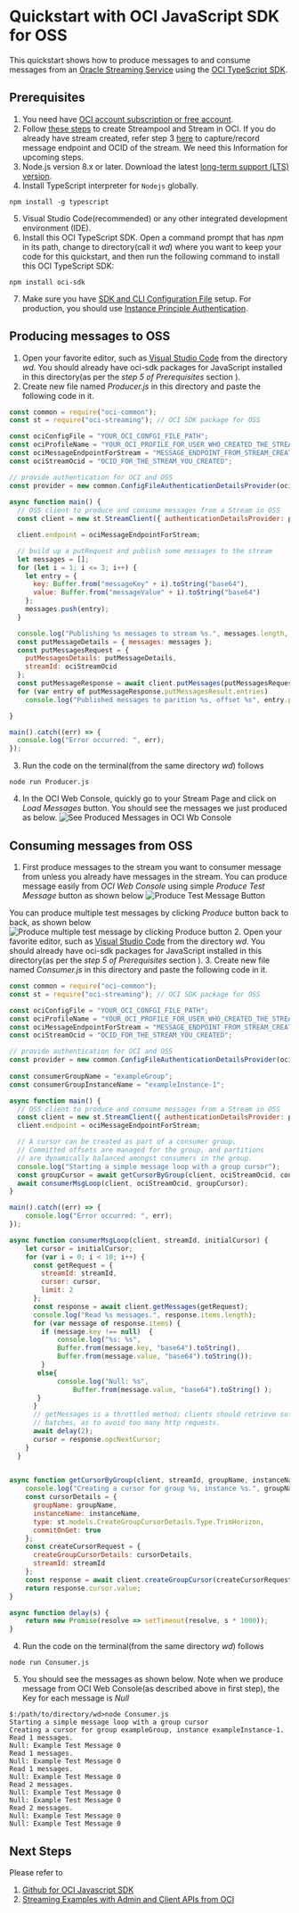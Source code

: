 
# Quickstart with OCI JavaScript SDK for OSS

This quickstart shows how to produce messages to and consume messages from an [Oracle Streaming Service](https://docs.oracle.com/en-us/iaas/Content/Streaming/Concepts/streamingoverview.htm) using the [OCI TypeScript SDK](https://docs.oracle.com/en-us/iaas/Content/API/SDKDocs/typescriptsdk.htm).

## Prerequisites

1. You need have [OCI account subscription or free account](https://www.oracle.com/cloud/free/).
2. Follow [these steps](https://github.com/mayur-oci/OssJs/blob/main/JavaScript/CreateStream.md) to create Streampool and Stream in OCI. If you do  already have stream created, refer step 3 [here](https://github.com/mayur-oci/OssJs/blob/main/JavaScript/CreateStream.md) to capture/record message endpoint and OCID of the stream. We need this Information for upcoming steps.
3. Node.js version 8.x or later. Download the latest [long-term support (LTS) version](https://nodejs.org).  
4. Install TypeScript interpreter for `Nodejs` globally.
```
npm install -g typescript
```
5. Visual Studio Code(recommended) or any other integrated development environment (IDE).
6. Install this OCI TypeScript SDK.
Open a command prompt that has *npm* in its path, change to directory(call it *wd*)
where you want to keep your code for this quickstart, and then run the following command to install this OCI TypeScript SDK:
```
npm install oci-sdk
```
7. Make sure you have [SDK and CLI Configuration File](https://docs.oracle.com/en-us/iaas/Content/API/Concepts/sdkconfig.htm#SDK_and_CLI_Configuration_File) setup. For production, you should use [Instance Principle Authentication](https://docs.oracle.com/en-us/iaas/Content/Identity/Tasks/callingservicesfrominstances.htm).

## Producing messages to OSS
1. Open your favorite editor, such as [Visual Studio Code](https://code.visualstudio.com) from the directory *wd*. You should already have oci-sdk packages for JavaScript installed in this directory(as per the *step 5 of Prerequisites* section ).
2. Create new file named *Producer.js* in this directory and paste the following code in it.
```JavaScript
const common = require("oci-common");
const st = require("oci-streaming"); // OCI SDK package for OSS

const ociConfigFile = "YOUR_OCI_CONFGI_FILE_PATH";
const ociProfileName = "YOUR_OCI_PROFILE_FOR_USER_WHO_CREATED_THE_STREAM";
const ociMessageEndpointForStream = "MESSAGE_ENDPOINT_FROM_STREAM_CREATION_STEP";
const ociStreamOcid = "OCID_FOR_THE_STREAM_YOU_CREATED";

// provide authentication for OCI and OSS
const provider = new common.ConfigFileAuthenticationDetailsProvider(ociConfigFile, ociProfileName);
  
async function main() {
  // OSS client to produce and consume messages from a Stream in OSS
  const client = new st.StreamClient({ authenticationDetailsProvider: provider });

  client.endpoint = ociMessageEndpointForStream;

  // build up a putRequest and publish some messages to the stream
  let messages = [];
  for (let i = 1; i <= 3; i++) {
    let entry = {
      key: Buffer.from("messageKey" + i).toString("base64"),
      value: Buffer.from("messageValue" + i).toString("base64")
    };
    messages.push(entry);
  }

  console.log("Publishing %s messages to stream %s.", messages.length, ociStreamOcid);
  const putMessageDetails = { messages: messages };
  const putMessagesRequest = {
    putMessagesDetails: putMessageDetails,
    streamId: ociStreamOcid
  };
  const putMessageResponse = await client.putMessages(putMessagesRequest);
  for (var entry of putMessageResponse.putMessagesResult.entries)
    console.log("Published messages to parition %s, offset %s", entry.partition, entry.offset);

}

main().catch((err) => {
  console.log("Error occurred: ", err);
});
```
3. Run the code on the terminal(from the same directory *wd*) follows 
```
node run Producer.js
```
4. In the OCI Web Console, quickly go to your Stream Page and click on *Load Messages* button. You should see the messages we just produced as below.
![See Produced Messages in OCI Wb Console](https://github.com/mayur-oci/OssJs/blob/main/JavaScript/StreamExampleLoadMessages.png?raw=true)

  
## Consuming messages from OSS
1. First produce messages to the stream you want to consumer message from unless you already have messages in the stream. You can produce message easily from *OCI Web Console* using simple *Produce Test Message* button as shown below
![Produce Test Message Button](https://github.com/mayur-oci/OssJs/blob/main/JavaScript/ProduceButton.png?raw=true)
 
 You can produce multiple test messages by clicking *Produce* button back to back, as shown below
![Produce multiple test message by clicking Produce button](https://github.com/mayur-oci/OssJs/blob/main/JavaScript/ActualProduceMessagePopUp.png?raw=true)
2. Open your favorite editor, such as [Visual Studio Code](https://code.visualstudio.com) from the directory *wd*. You should already have oci-sdk packages for JavaScript installed in this directory(as per the *step 5 of Prerequisites* section ).
3. Create new file named *Consumer.js* in this directory and paste the following code in it.
```JavaScript
const common = require("oci-common");
const st = require("oci-streaming"); // OCI SDK package for OSS

const ociConfigFile = "YOUR_OCI_CONFGI_FILE_PATH";
const ociProfileName = "YOUR_OCI_PROFILE_FOR_USER_WHO_CREATED_THE_STREAM";
const ociMessageEndpointForStream = "MESSAGE_ENDPOINT_FROM_STREAM_CREATION_STEP";
const ociStreamOcid = "OCID_FOR_THE_STREAM_YOU_CREATED";

// provide authentication for OCI and OSS
const provider = new common.ConfigFileAuthenticationDetailsProvider(ociConfigFile, ociProfileName);
  
const consumerGroupName = "exampleGroup";
const consumerGroupInstanceName = "exampleInstance-1";

async function main() {
  // OSS client to produce and consume messages from a Stream in OSS
  const client = new st.StreamClient({ authenticationDetailsProvider: provider });
  client.endpoint = ociMessageEndpointForStream;

  // A cursor can be created as part of a consumer group.
  // Committed offsets are managed for the group, and partitions
  // are dynamically balanced amongst consumers in the group.
  console.log("Starting a simple message loop with a group cursor");
  const groupCursor = await getCursorByGroup(client, ociStreamOcid, consumerGroupName, consumerGroupInstanceName);
  await consumerMsgLoop(client, ociStreamOcid, groupCursor);
}

main().catch((err) => {
    console.log("Error occurred: ", err);
}); 

async function consumerMsgLoop(client, streamId, initialCursor) {
    let cursor = initialCursor;
    for (var i = 0; i < 10; i++) {
      const getRequest = {
        streamId: streamId,
        cursor: cursor,
        limit: 2
      };
      const response = await client.getMessages(getRequest);
      console.log("Read %s messages.", response.items.length);
      for (var message of response.items) {
        if (message.key !== null)  {         
            console.log("%s: %s",
            Buffer.from(message.key, "base64").toString(),
            Buffer.from(message.value, "base64").toString());
        }
       else{
            console.log("Null: %s",
                Buffer.from(message.value, "base64").toString() );
       }
      }
      // getMessages is a throttled method; clients should retrieve sufficiently large message
      // batches, as to avoid too many http requests.
      await delay(2);
      cursor = response.opcNextCursor;
    }
  }
  

async function getCursorByGroup(client, streamId, groupName, instanceName) {
    console.log("Creating a cursor for group %s, instance %s.", groupName, instanceName);
    const cursorDetails = {
      groupName: groupName,
      instanceName: instanceName,
      type: st.models.CreateGroupCursorDetails.Type.TrimHorizon,
      commitOnGet: true
    };
    const createCursorRequest = {
      createGroupCursorDetails: cursorDetails,
      streamId: streamId
    };
    const response = await client.createGroupCursor(createCursorRequest);
    return response.cursor.value;
}

async function delay(s) {
    return new Promise(resolve => setTimeout(resolve, s * 1000));
}
```
4. Run the code on the terminal(from the same directory *wd*) follows 
```
node run Consumer.js
```
5. You should see the messages as shown below. Note when we produce message from OCI Web Console(as described above in first step), the Key for each message is *Null*
```
$:/path/to/directory/wd>node Consumer.js
Starting a simple message loop with a group cursor
Creating a cursor for group exampleGroup, instance exampleInstance-1.
Read 1 messages.
Null: Example Test Message 0
Read 1 messages.
Null: Example Test Message 0
Read 1 messages.
Null: Example Test Message 0
Read 2 messages.
Null: Example Test Message 0
Null: Example Test Message 0
Read 2 messages.
Null: Example Test Message 0
Null: Example Test Message 0
```

## Next Steps
Please refer to

 1. [Github for OCI Javascript SDK](https://github.com/oracle/oci-typescript-sdk)
 2. [Streaming Examples with Admin and Client APIs from OCI](https://github.com/oracle/oci-typescript-sdk/blob/master/examples/javascript/streaming.js)
